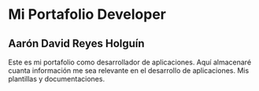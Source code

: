 # Mi Portafolio Developer
## Aarón David Reyes Holguín
Este es mi portafolio como desarrollador de aplicaciones. Aquí almacenaré cuanta información me sea relevante en el desarrollo de aplicaciones. Mis plantillas y documentaciones.
